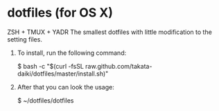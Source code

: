 # dotfiles (for OS X)
ZSH + TMUX + YADR
The smallest dotfiles with little modification to the setting files.

1. To install, run the following command:


    $ bash -c "$(curl -fsSL raw.github.com/takata-daiki/dotfiles/master/install.sh)"


2. After that you can look the usage:


    $ ~/dotfiles/dotfiles
    
